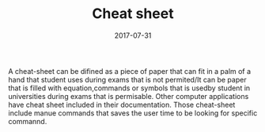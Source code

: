 ﻿---
layout: 
title:  "Cheat sheet"
date:   2017-07-31
categories: 
---
A cheat-sheet can be difined as a piece of paper that can fit in a palm of a hand that student uses during exams that  is not permited/It can be paper that is filled with equation,commands
or symbols that is usedby student in universities during exams that is permisable.
Other computer applications have cheat sheet included in their documentation.
Those cheat-sheet include manue commands that saves the user time to be looking for specific commannd.



